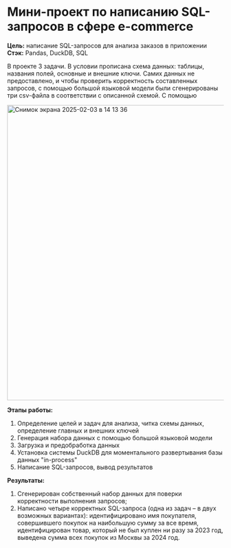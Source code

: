 # Мини-проект по написанию SQL-запросов в сфере e-commerce

**Цель:** написание SQL-запросов для анализа заказов в приложении
**Стэк:** Pandas, DuckDB, SQL

В проекте 3 задачи. В условии прописана схема данных: таблицы, названия полей, основные и внешние ключи. Самих данных не предоставлено, и чтобы проверить корректность составленных запросов, с помощью большой языковой модели были сгенерированы три csv-файла в соответствии с описанной схемой. С помощью 

<img width="688" alt="Снимок экрана 2025-02-03 в 14 13 36" src="https://github.com/user-attachments/assets/896f2c93-abd8-4ebd-932d-fa36c8d4538f" />

<p>

**Этапы работы:**
1) Определение целей и задач для анализа, читка схемы данных, определение главных и внешних ключей
2) Генерация набора данных с помощью большой языковой модели
3) Загрузка и предобработка данных
4) Установка системы DuckDB для моментального развертывания базы данных "in-process"
5) Написание SQL-запросов, вывод результатов

**Результаты:**
1) Cгенерирован собственный набор данных для поверки корректности выполнения запросов;
2) Написано четыре корректных SQL-запроса (одна из задач – в двух возможных вариантах): идентифицировано имя покупателя, совершившего покупок на наибольшую сумму за все время, идентифицирован товар, который не был куплен ни разу за 2023 год, выведена сумма всех покупок из Москвы за 2024 год.
